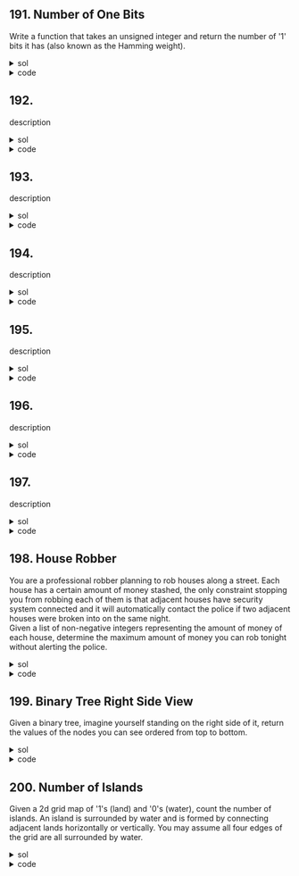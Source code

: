 ## 191. Number of One Bits
Write a function that takes an unsigned integer and return the number of '1' bits it has (also known as the Hamming weight).

<details><summary>sol</summary>
<p>

#### checking the last bit(AND with 1), and then shift. time = O(1) since at most 32 times, space = O(1)

</p></details>

<details><summary>code</summary>
<p>

```python
class Solution(object):
    def hammingWeight(self, n):
        """
        :type n: int
        :rtype: int
        """
        res = 0
        while n > 0:
            res += n & 1
            n = n >> 1
        return res
```
</p></details>

## 192. 
description

<details><summary>sol</summary>
<p>

#### hint

</p></details>

<details><summary>code</summary>
<p>

```python
code
```
</p></details>

## 193. 
description

<details><summary>sol</summary>
<p>

#### hint

</p></details>

<details><summary>code</summary>
<p>

```python
code
```
</p></details>

## 194. 
description

<details><summary>sol</summary>
<p>

#### hint

</p></details>

<details><summary>code</summary>
<p>

```python
code
```
</p></details>

## 195. 
description

<details><summary>sol</summary>
<p>

#### hint

</p></details>

<details><summary>code</summary>
<p>

```python
code
```
</p></details>

## 196. 
description

<details><summary>sol</summary>
<p>

#### hint

</p></details>

<details><summary>code</summary>
<p>

```python
code
```
</p></details>

## 197. 
description

<details><summary>sol</summary>
<p>

#### hint

</p></details>

<details><summary>code</summary>
<p>

```python
code
```
</p></details>

## 198. House Robber
You are a professional robber planning to rob houses along a street. Each house has a certain amount of money stashed, the only constraint stopping you from robbing each of them is that adjacent houses have security system connected and it will automatically contact the police if two adjacent houses were broken into on the same night.  
Given a list of non-negative integers representing the amount of money of each house, determine the maximum amount of money you can rob tonight without alerting the police.  

<details><summary>sol</summary>
<p>

#### DP. use two integer prevmax and curmax to represent the available maximum

</p></details>

<details><summary>code</summary>
<p>

```python
class Solution:
    def rob(self, nums: List[int]) -> int:
        prevmax, curmax = 0, 0
        for num in nums:
            tmp = curmax
            curmax = max(curmax, prevmax + num)
            prevmax = tmp
        return curmax
```
</p></details>

## 199. Binary Tree Right Side View
Given a binary tree, imagine yourself standing on the right side of it, return the values of the nodes you can see ordered from top to bottom.  

<details><summary>sol</summary>
<p>

#### DFS/BFS with level. right first. time=O(n), space=O(n)

</p></details>

<details><summary>code</summary>
<p>

```python
class Solution(object):
    def rightSideView(self, root):
        #BFS
        """
        :type root: TreeNode
        :rtype: List[int]
        """
        res = []
        if not root:
            return []
        queue = [(root, 1)]
        while queue:
            cur = queue.pop(0)
            node, level = cur[0], cur[1]
            if level > len(res):
                res.append(node.val)
            if node.right:
                queue.append((node.right, level+1))
            if node.left:
                queue.append((node.left, level+1))
        return res
    def rightSideView(self, root):
        #DFS
        """
        :type root: TreeNode
        :rtype: List[int]
        """
        res = []
        if not root:
            return []
        def dfs(node, level):
            if not node:
                return
            if level > len(res):
                res.append(node.val)
            dfs(node.right, level + 1)
            dfs(node.left, level + 1)
        dfs(root, 1)
        return res
```
</p></details>

## 200. Number of Islands
Given a 2d grid map of '1's (land) and '0's (water), count the number of islands. An island is surrounded by water and is formed by connecting adjacent lands horizontally or vertically. You may assume all four edges of the grid are all surrounded by water.  

<details><summary>sol</summary>
<p>

#### dfs/ bfs, modifying visited '1's. time=O(mn), space=O(mn)

</p></details>

<details><summary>code</summary>
<p>

```python
class Solution(object):
    def numIslands(self, grid):
        """
        :type grid: List[List[str]]
        :rtype: int
        """
        #DFS
        if not grid:
            return 0
        di, dj = [1, 0, -1, 0], [0, 1, 0, -1]
        def dfs(i, j):
            #invalid i/j
            if i < 0 or j < 0 or i > len(grid)-1 or j > len(grid[0])-1:
                return
            if grid[i][j] == '1':
                grid[i][j] = '*'
                for k in range(4):
                    dfs(i+di[k], j+dj[k])
            else:
                return
        res = 0
        for i in range(len(grid)):
            for j in range(len(grid[0])):
                if grid[i][j] == '1':
                    res += 1
                    dfs(i, j)
        return res
    def numIslands2(self, grid):
        """
        :type grid: List[List[str]]
        :rtype: int
        """
        #BFS
        if not grid:
            return 0
        di, dj = [1, 0, -1, 0], [0, 1, 0, -1]
        res = 0
        for i in range(len(grid)):
            for j in range(len(grid[0])):
                if grid[i][j] == '1':
                    res += 1
                    queue = [(i, j)]
                    while queue:
                        cur = queue.pop(0)
                        #don't use variables i, j......
                        curi, curj = cur[0], cur[1]
                        if curi < 0 or curj < 0 or curi > len(grid)-1 or curj > len(grid[0])-1:
                            continue
                        if grid[curi][curj] == '1':
                            grid[curi][curj] = '0'
                            for k in range(4):
                                queue.append((curi+di[k], curj+dj[k]))
        return res
```
</p></details>
